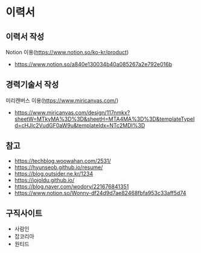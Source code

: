 # 이력서

## 이력서 작성

Notion 이용(https://www.notion.so/ko-kr/product)

- https://www.notion.so/a840e130034b40a085267a2e792e016b

## 경력기술서 작성

미리캔버스 이용(https://www.miricanvas.com/)

- https://www.miricanvas.com/design/117nmkx?sheetW=MTkyMA%3D%3D&sheetH=MTA4MA%3D%3D&templateTypeId=cHJlc2VudGF0aW9u&templateIdx=NTc2MDI%3D

## 참고

- https://techblog.woowahan.com/2531/
- https://hyunseob.github.io/resume/
- https://blog.outsider.ne.kr/1234
- https://jojoldu.github.io/
- https://blog.naver.com/wodory/221676841351
- https://www.notion.so/Wonny-df24d9d7ae82468fbfa953c33aff5d74

## 구직사이트

- 사람인
- 잡코리아
- 원티드
